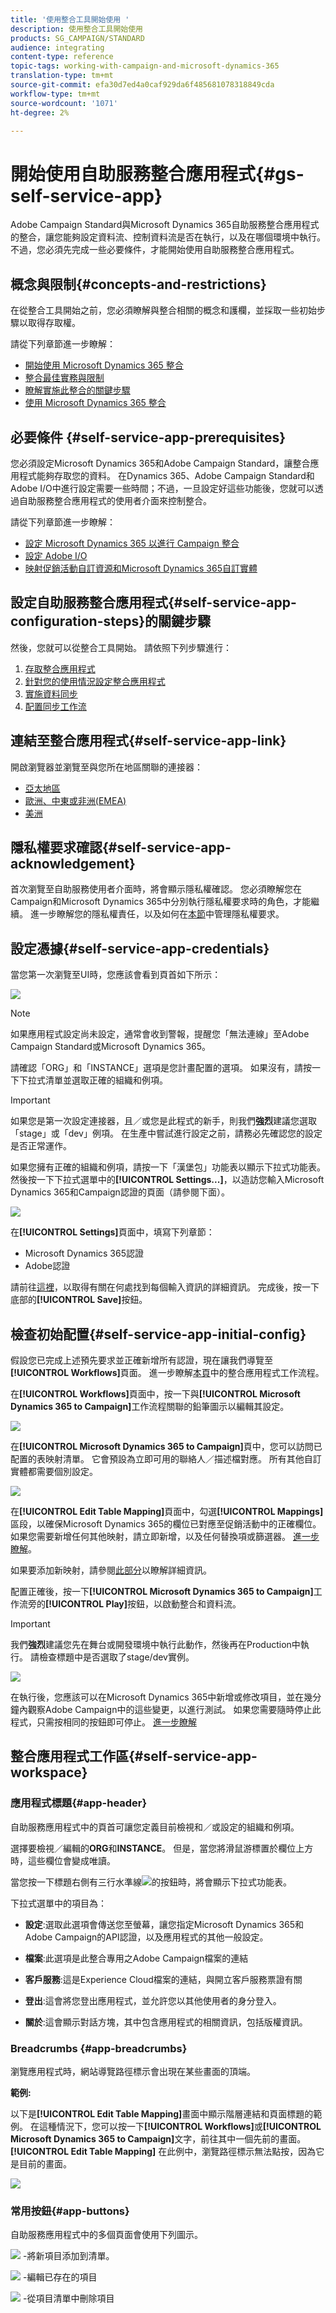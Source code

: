 ```yaml
---
title: '使用整合工具開始使用 '
description: 使用整合工具開始使用
products: SG_CAMPAIGN/STANDARD
audience: integrating
content-type: reference
topic-tags: working-with-campaign-and-microsoft-dynamics-365
translation-type: tm+mt
source-git-commit: efa30d7ed4a0caf929da6f485681078318849cda
workflow-type: tm+mt
source-wordcount: '1071'
ht-degree: 2%

---
```



# 開始使用自助服務整合應用程式{#gs-self-service-app}

Adobe Campaign Standard與Microsoft Dynamics 365自助服務整合應用程式的整合，讓您能夠設定資料流、控制資料流是否在執行，以及在哪個環境中執行。 不過，您必須先完成一些必要條件，才能開始使用自助服務整合應用程式。

## 概念與限制{#concepts-and-restrictions}

在從整合工具開始之前，您必須瞭解與整合相關的概念和護欄，並採取一些初始步驟以取得存取權。

請從下列章節進一步瞭解：

* [開始使用 Microsoft Dynamics 365 整合](../../integrating/using/d365-acs-get-started.md)
* [整合最佳實務與限制](../../integrating/using/d365-acs-notices-and-recommendations.md)
* [瞭解實施此整合的關鍵步驟](../../integrating/using/d365-acs-get-started.md#request-and-implement-this-integration)
* [使用 Microsoft Dynamics 365 整合](../../integrating/using/d365-acs-using-the-integration.md)

## 必要條件 {#self-service-app-prerequisites}

您必須設定Microsoft Dynamics 365和Adobe Campaign Standard，讓整合應用程式能夠存取您的資料。 在Dynamics 365、Adobe Campaign Standard和Adobe I/O中進行設定需要一些時間；不過，一旦設定好這些功能後，您就可以透過自助服務整合應用程式的使用者介面來控制整合。

請從下列章節進一步瞭解：

* [設定 Microsoft Dynamics 365 以進行 Campaign 整合](../../integrating/using/d365-acs-configure-d365.md)
* [設定 Adobe I/O](../../integrating/using/d365-acs-configure-adobe-io.md)
* [映射促銷活動自訂資源和Microsoft Dynamics 365自訂實體](../../integrating/using/d365-acs-notices-and-recommendations.md)

## 設定自助服務整合應用程式{#self-service-app-configuration-steps}的關鍵步驟

然後，您就可以從整合工具開始。 請依照下列步驟進行：

1. [存取整合應用程式](../../integrating/using/d365-acs-self-service-app-control-access.md)
1. [針對您的使用情況設定整合應用程式](../../integrating/using/d365-acs-self-service-app-settings.md)
1. [實施資料同步](../../integrating/using/d365-acs-self-service-app-data-sync.md)
1. [配置同步工作流](../../integrating/using/d365-acs-self-service-app-workflows.md)

## 連結至整合應用程式{#self-service-app-link}

開啟瀏覽器並瀏覽至與您所在地區關聯的連接器：

* [亞太地區](http://d365-acs-ap.ea.adobe.com/)
* [歐洲、中東或非洲(EMEA)](http://d365-acs-em.ea.adobe.com/)
* [美洲](http://d365-acs-na.ea.adobe.com/)

## 隱私權要求確認{#self-service-app-acknowledgement}

首次瀏覽至自助服務使用者介面時，將會顯示隱私權確認。 您必須瞭解您在Campaign和Microsoft Dynamics 365中分別執行隱私權要求時的角色，才能繼續。
進一步瞭解您的隱私權責任，以及如何在[本節](../../integrating/using/d365-acs-notices-and-recommendations.md#acs-msdyn-manage-privacy)中管理隱私權要求。

## 設定憑據{#self-service-app-credentials}

當您第一次瀏覽至UI時，您應該會看到頁首如下所示：

![](assets/do-not-localize/d365-to-acs-ui-header.png)

>[!NOTE]
>
> 如果應用程式設定尚未設定，通常會收到警報，提醒您「無法連線」至Adobe Campaign Standard或Microsoft Dynamics 365。

請確認「ORG」和「INSTANCE」選項是您計畫配置的選項。  如果沒有，請按一下下拉式清單並選取正確的組織和例項。

>[!IMPORTANT]
>
> 如果您是第一次設定連接器，且／或您是此程式的新手，則我們&#x200B;**強烈**&#x200B;建議您選取「stage」或「dev」例項。 在生產中嘗試進行設定之前，請務必先確認您的設定是否正常運作。

如果您擁有正確的組織和例項，請按一下「漢堡包」功能表以顯示下拉式功能表。 然後按一下下拉式選單中的&#x200B;**[!UICONTROL Settings...]**，以造訪您輸入Microsoft Dynamics 365和Campaign認證的頁面（請參閱下面）。

![](assets/do-not-localize/d365-to-acs-ui-page-workflows-menu-pointers.png)

在&#x200B;**[!UICONTROL Settings]**&#x200B;頁面中，填寫下列章節：

* Microsoft Dynamics 365認證
* Adobe認證

請前往[這裡](../../integrating/using/d365-acs-self-service-app-settings.md)，以取得有關在何處找到每個輸入資訊的詳細資訊。 完成後，按一下底部的&#x200B;**[!UICONTROL Save]**&#x200B;按鈕。

## 檢查初始配置{#self-service-app-initial-config}

假設您已完成上述預先要求並正確新增所有認證，現在讓我們導覽至&#x200B;**[!UICONTROL Workflows]**&#x200B;頁面。 進一步瞭解[本頁](../../integrating/using/d365-acs-self-service-app-workflows.md)中的整合應用程式工作流程。

在&#x200B;**[!UICONTROL Workflows]**&#x200B;頁面中，按一下與&#x200B;**[!UICONTROL Microsoft Dynamics 365 to Campaign]**&#x200B;工作流程關聯的鉛筆圖示以編輯其設定。

![](assets/do-not-localize/d365-to-acs-ui-page-workflows-ingress-edit-pointer.png)

在&#x200B;**[!UICONTROL Microsoft Dynamics 365 to Campaign]**&#x200B;頁中，您可以訪問已配置的表映射清單。  它會預設為立即可用的聯絡人／描述檔對應。 所有其他自訂實體都需要個別設定。

![](assets/do-not-localize/d365-to-acs-ui-page-ingress-top-pointers.png)

在&#x200B;**[!UICONTROL Edit Table Mapping]**&#x200B;頁面中，勾選&#x200B;**[!UICONTROL Mappings]**&#x200B;區段，以確保Microsoft Dynamics 365的欄位已對應至促銷活動中的正確欄位。 如果您需要新增任何其他映射，請立即新增，以及任何替換項或篩選器。 [進一步瞭解](../../integrating/using/d365-acs-self-service-app-data-sync.md)。

如果要添加新映射，請參閱[此部分](../../integrating/using/d365-acs-self-service-app-data-sync.md#add-a-new-mapping)以瞭解詳細資訊。

配置正確後，按一下&#x200B;**[!UICONTROL Microsoft Dynamics 365 to Campaign]**&#x200B;工作流旁的&#x200B;**[!UICONTROL Play]**&#x200B;按鈕，以啟動整合和資料流。

>[!IMPORTANT]
>
>我們&#x200B;**強烈**&#x200B;建議您先在舞台或開發環境中執行此動作，然後再在Production中執行。 請檢查標題中是否選取了stage/dev實例。


![](assets/do-not-localize/d365-to-acs-ui-page-workflows-ingress-play-pointer.png)

在執行後，您應該可以在Microsoft Dynamics 365中新增或修改項目，並在幾分鐘內觀察Adobe Campaign中的這些變更，以進行測試。 如果您需要隨時停止此程式，只需按相同的按鈕即可停止。 [進一步瞭解](../../integrating/using/d365-acs-self-service-app-workflows.md#workflow-status)


## 整合應用程式工作區{#self-service-app-workspace}

### 應用程式標題{#app-header}

自助服務應用程式中的頁首可讓您定義目前檢視和／或設定的組織和例項。

選擇要檢視／編輯的&#x200B;**ORG**&#x200B;和&#x200B;**INSTANCE**。 但是，當您將滑鼠游標置於欄位上方時，這些欄位會變成唯讀。

當您按一下標題右側有三行水準線![](assets//do-not-localize/d365-to-acs-icon-hamburger.png)的按鈕時，將會顯示下拉式功能表。

下拉式選單中的項目為：

* **設定**:選取此選項會傳送您至螢幕，讓您指定Microsoft Dynamics 365和Adobe Campaign的API認證，以及應用程式的其他一般設定。

* **檔案**:此選項是此整合專用之Adobe Campaign檔案的連結

* **客戶服務**:這是Experience Cloud檔案的連結，與開立客戶服務票證有關

* **登出**:這會將您登出應用程式，並允許您以其他使用者的身分登入。

* **關於**:這會顯示對話方塊，其中包含應用程式的相關資訊，包括版權資訊。

### Breadcrumbs {#app-breadcrumbs}

瀏覽應用程式時，網站導覽路徑標示會出現在某些畫面的頂端。

**範例:**

以下是&#x200B;**[!UICONTROL Edit Table Mapping]**&#x200B;畫面中顯示階層連結和頁面標題的範例。 在這種情況下，您可以按一下&#x200B;**[!UICONTROL Workflows]**&#x200B;或&#x200B;**[!UICONTROL Microsoft Dynamics 365 to Campaign]**&#x200B;文字，前往其中一個先前的畫面。 **[!UICONTROL Edit Table Mapping]** 在此例中，瀏覽路徑標示無法點按，因為它是目前的畫面。

![](assets/do-not-localize/d365-to-acs-breadcrumbs-ingress.png)

### 常用按鈕{#app-buttons}

自助服務應用程式中的多個頁面會使用下列圖示。

![](assets/do-not-localize/d365-to-acs-icon-add.png) -將新項目添加到清單。

![](assets/do-not-localize/d365-to-acs-icon-edit.png) -編輯已存在的項目

![](assets/do-not-localize/d365-to-acs-icon-delete.png) -從項目清單中刪除項目
